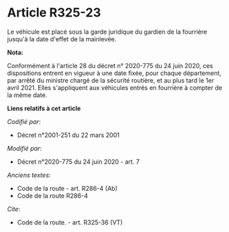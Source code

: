 # Article R325-23

Le véhicule est placé sous la garde juridique du gardien de la fourrière jusqu'à la date d'effet de la mainlevée.

**Nota:**

Conformément à l'article 28 du décret n° 2020-775 du 24 juin 2020, ces dispositions entrent en vigueur à une date fixée, pour
chaque département, par arrêté du ministre chargé de la sécurité routière, et au plus tard le 1er avril 2021. Elles
s'appliquent aux véhicules entrés en fourrière à compter de la même date.

**Liens relatifs à cet article**

_Codifié par_:

  - Décret n°2001-251 du 22 mars 2001

_Modifié par_:

  - Décret n°2020-775 du 24 juin 2020 - art. 7

_Anciens textes_:

  - Code de la route - art. R286-4 (Ab)
  - Code de la route R286-4

_Cite_:

  - Code de la route. - art. R325-36 (VT)
